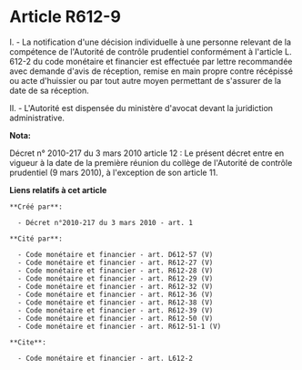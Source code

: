 # Article R612-9

I. - La notification d'une décision individuelle à une personne relevant de la compétence de l'Autorité de contrôle
prudentiel conformément à l'article L. 612-2 du code monétaire et financier est effectuée par lettre recommandée avec demande
d'avis de réception, remise en main propre contre récépissé ou acte d'huissier ou par tout autre moyen permettant de
s'assurer de la date de sa réception. 

II. - L'Autorité est dispensée du ministère d'avocat devant la juridiction administrative.

**Nota:**

Décret n° 2010-217 du 3 mars 2010 article 12 : Le présent décret entre en vigueur à la date de la première réunion du collège
de l'Autorité de contrôle prudentiel (9 mars 2010), à l'exception de son article 11.

**Liens relatifs à cet article**

	**Créé par**:

	  - Décret n°2010-217 du 3 mars 2010 - art. 1

	**Cité par**:

	  - Code monétaire et financier - art. D612-57 (V)
	  - Code monétaire et financier - art. R612-27 (V)
	  - Code monétaire et financier - art. R612-28 (V)
	  - Code monétaire et financier - art. R612-29 (V)
	  - Code monétaire et financier - art. R612-32 (V)
	  - Code monétaire et financier - art. R612-36 (V)
	  - Code monétaire et financier - art. R612-38 (V)
	  - Code monétaire et financier - art. R612-39 (V)
	  - Code monétaire et financier - art. R612-50 (V)
	  - Code monétaire et financier - art. R612-51-1 (V)

	**Cite**:

	  - Code monétaire et financier - art. L612-2
